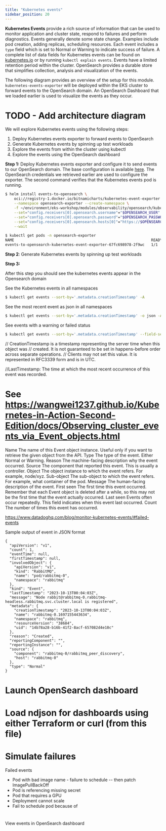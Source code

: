 ```yaml
---
title: "Kubernetes events"
sidebar_position: 20
---
```

**Kubernetes Events** provide a rich source of information that can be used to monitor application and cluster state, respond to failures and perform diagnostics. Events generally denote some state change. Examples include pod creation, adding replicas, scheduling resources. Each event includes a ```type``` field which is set to Normal or Warning to indicate success of failure. A complete list of data fields for Kubernetes events can be found on [kubernetes.io](https://kubernetes.io/docs/reference/kubernetes-api/cluster-resources/event-v1/#list-list-or-watch-objects-of-kind-event) or by running ```kubectl explain events```. Events have a limited retention period within the cluster. OpenSearch provides a durable store that simplifies collection, analysis and visualization of the events.   

The following diagram provides an overview of the setup for this module. ```kubernetes-events-exporter``` will be deployed within the EKS cluster to forward events to the OpenSearch domain. An OpenSearch Dashboard that we loaded earlier is used to visualize the events as they occur.

# TODO - Add architecture diagram

We will explore Kubernetes events using the following steps:
1. Deploy Kubernetes events exporter to forward events to OpenSearch 
1. Generate Kubernetes events by spinning up test workloads
1. Explore the events from within the cluster using kubectl 
1. Explore the events using the OpenSearch dashboard 

**Step 1:** Deploy Kubernetes events exporter and configure it to send events to our OpenSearch domain. The base configuration is available [here](https://github.com/VAR::MANIFESTS_OWNER/VAR::MANIFESTS_REPOSITORY/tree/VAR::MANIFESTS_REF/manifests/modules/observability/opensearch/events-exporter). The OpenSearch credentials we retrieved earlier are used to configure the exporter. The second command verifies that the Kubernetes events pod is running.     

```bash timeout=120 wait=30 
$ helm install events-to-opensearch \
    oci://registry-1.docker.io/bitnamicharts/kubernetes-event-exporter \
    --namespace opensearch-exporter --create-namespace \
    -f ~/environment/eks-workshop/modules/observability/opensearch/kube-events/values.yaml \
    --set="config.receivers[0].opensearch.username"="$OPENSEARCH_USER" \
    --set="config.receivers[0].opensearch.password"="$OPENSEARCH_PASSWORD" \
    --set="config.receivers[0].opensearch.hosts[0]"="https://$OPENSEARCH_HOST" \
    --wait
 
$ kubectl get pods -n opensearch-exporter
NAME                                                              READY   STATUS    RESTARTS      AGE
events-to-opensearch-kubernetes-event-exporter-67fc698978-2f9wc   1/1     Running   0             10s
```
**Step 2**: Generate Kubernetes events by spinning up test workloads






**Step 3:** 


After this step you should see the kubernetes events appear in the Opensearch domain




See the Kubernetes events in all namespaces 

```bash 
$ kubectl get events --sort-by='.metadata.creationTimestamp' -A
```


See the most recent event as json in all namespaces 
```bash 
$ kubectl get events --sort-by='.metadata.creationTimestamp' -o json -A | jq '.items[-1]'

```

See events with a warning or failed status
```bash
$ kubectl get events --sort-by='.metadata.creationTimestamp' --field-selector type!=Normal -A 
```


// CreationTimestamp is a timestamp representing the server time when this object was
// created. It is not guaranteed to be set in happens-before order across separate operations.
// Clients may not set this value. It is represented in RFC3339 form and is in UTC.

//LastTimestamp: The time at which the most recent occurrence of this event was recorded.


# See https://wangwei1237.github.io/Kubernetes-in-Action-Second-Edition/docs/Observing_cluster_events_via_Event_objects.html
Name	The name of this Event object instance. Useful only if you want to retrieve the given object from the API.
Type	The type of the event. Either Normal or Warning.
Reason	The machine-facing description why the event occurred.
Source	The component that reported this event. This is usually a controller.
Object	The object instance to which the event refers. For example, node/xyz.
Sub-object	The sub-object to which the event refers. For example, what container of the pod.
Message	The human-facing description of the event.
First seen	The first time this event occurred. Remember that each Event object is deleted after a while, so this may not be the first time that the event actually occurred.
Last seen	Events often occur repeatedly. This field indicates when this event last occurred.
Count	The number of times this event has occurred.


https://www.datadoghq.com/blog/monitor-kubernetes-events/#failed-events


Sample output of event in JSON format  
```
{
  "apiVersion": "v1",
  "count": 1,
  "eventTime": null,
  "firstTimestamp": null,
  "involvedObject": {
    "apiVersion": "v1",
    "kind": "RabbitMQ",
    "name": "pod/rabbitmq-0",
    "namespace": "rabbitmq"
  },
  "kind": "Event",
  "lastTimestamp": "2023-10-13T00:04:03Z",
  "message": "Node rabbit@rabbitmq-0.rabbitmq-headless.rabbitmq.svc.cluster.local is registered",
  "metadata": {
    "creationTimestamp": "2023-10-13T00:04:03Z",
    "name": "rabbitmq-0.1697155443634",
    "namespace": "rabbitmq",
    "resourceVersion": "38684",
    "uid": "14b78a28-b16b-41f2-8acf-657082d4e10c"
  },
  "reason": "Created",
  "reportingComponent": "",
  "reportingInstance": "",
  "source": {
    "component": "rabbitmq-0/rabbitmq_peer_discovery",
    "host": "rabbitmq-0"
  },
  "type": "Normal"
}
```

# Launch OpenSearch dashboard 



# Load ndjson for dashboards using either Terraform or curl (from this file)




# Simulate failures 
 Failed events
 - Pod with bad image name - failure to schedule -- then patch ImagePullBackOff
 - Pod is referencing missing secret
 - Pod that requires a GPU 
 - Deployment cannot scale 
 - Fail to schedule pod because of 




# 


View events in OpenSearch dashboard 



# 

